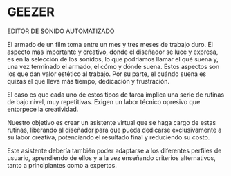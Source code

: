 # GEEZER
EDITOR DE SONIDO AUTOMATIZADO

El armado de un film toma entre un mes y tres meses de trabajo duro. El aspecto más importante y creativo, donde el diseñador se luce y expresa, es en la selección de los sonidos, lo que podríamos llamar el qué suena y, una vez terminado el armado, el cómo y dónde suena. Estos aspectos son los que dan valor estético al trabajo. Por su parte, el cuándo suena es quizás el que lleva más tiempo, dedicación y frustración.

El caso es que cada uno de estos tipos de tarea implica una serie de rutinas de bajo nivel, muy repetitivas. Exigen un labor técnico opresivo que entorpece la creatividad.

Nuestro objetivo es crear un asistente virtual que se haga cargo de estas rutinas, liberando al diseñador para que pueda dedicarse exclusivamente a su labor creativa, potenciando el resultado final y reduciendo su costo. 

Este asistente debería también poder adaptarse a los diferentes perfiles de usuario, aprendiendo de ellos y a la vez enseñando criterios alternativos, tanto a principiantes como a expertos.
